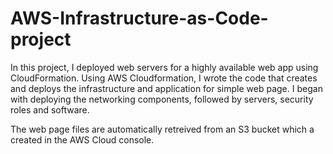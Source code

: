 # AWS-Infrastructure-as-Code-project

In this project, I deployed web servers for a highly available web app using CloudFormation. Using AWS Cloudformation, I wrote the code that creates and deploys the infrastructure and application for simple web page. I began with deploying the networking components, followed by servers, security roles and software. 

The web page files are automatically retreived from an S3 bucket which a created in the AWS Cloud console.
